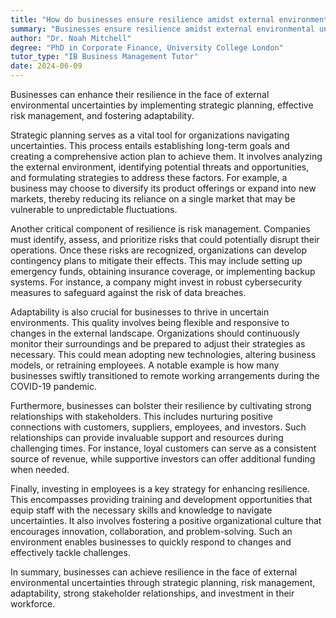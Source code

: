 ```yaml
---
title: "How do businesses ensure resilience amidst external environmental uncertainties?"
summary: "Businesses ensure resilience amidst external environmental uncertainties through strategic planning, risk management, and adaptability."
author: "Dr. Noah Mitchell"
degree: "PhD in Corporate Finance, University College London"
tutor_type: "IB Business Management Tutor"
date: 2024-06-09
---
```


Businesses can enhance their resilience in the face of external environmental uncertainties by implementing strategic planning, effective risk management, and fostering adaptability.

Strategic planning serves as a vital tool for organizations navigating uncertainties. This process entails establishing long-term goals and creating a comprehensive action plan to achieve them. It involves analyzing the external environment, identifying potential threats and opportunities, and formulating strategies to address these factors. For example, a business may choose to diversify its product offerings or expand into new markets, thereby reducing its reliance on a single market that may be vulnerable to unpredictable fluctuations.

Another critical component of resilience is risk management. Companies must identify, assess, and prioritize risks that could potentially disrupt their operations. Once these risks are recognized, organizations can develop contingency plans to mitigate their effects. This may include setting up emergency funds, obtaining insurance coverage, or implementing backup systems. For instance, a company might invest in robust cybersecurity measures to safeguard against the risk of data breaches.

Adaptability is also crucial for businesses to thrive in uncertain environments. This quality involves being flexible and responsive to changes in the external landscape. Organizations should continuously monitor their surroundings and be prepared to adjust their strategies as necessary. This could mean adopting new technologies, altering business models, or retraining employees. A notable example is how many businesses swiftly transitioned to remote working arrangements during the COVID-19 pandemic.

Furthermore, businesses can bolster their resilience by cultivating strong relationships with stakeholders. This includes nurturing positive connections with customers, suppliers, employees, and investors. Such relationships can provide invaluable support and resources during challenging times. For instance, loyal customers can serve as a consistent source of revenue, while supportive investors can offer additional funding when needed.

Finally, investing in employees is a key strategy for enhancing resilience. This encompasses providing training and development opportunities that equip staff with the necessary skills and knowledge to navigate uncertainties. It also involves fostering a positive organizational culture that encourages innovation, collaboration, and problem-solving. Such an environment enables businesses to quickly respond to changes and effectively tackle challenges.

In summary, businesses can achieve resilience in the face of external environmental uncertainties through strategic planning, risk management, adaptability, strong stakeholder relationships, and investment in their workforce.
    